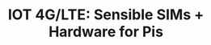 ---
title: 'IOT 4G/LTE: Sensible SIMs + Hardware for Pis'
article:
  link: 'sixfab.com/product/raspberry-pi-4g-lte-modem-kit'
---